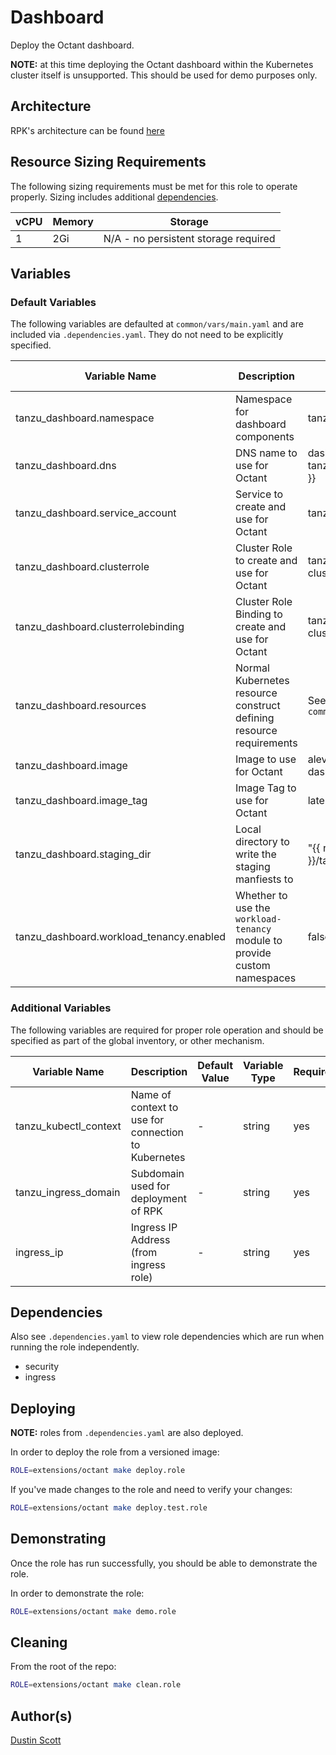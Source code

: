 # Dashboard

Deploy the Octant dashboard.

**NOTE:** at this time deploying the Octant dashboard within the Kubernetes cluster itself is unsupported.  This
should be used for demo purposes only.

## Architecture

RPK's architecture can be found [here](../../../docs/ARCHITECTURE.md)


## Resource Sizing Requirements

The following sizing requirements must be met for this role to operate properly.  Sizing includes additional [dependencies](#dependencies).

| vCPU | Memory | Storage |
| --- | --- | --- |
| 1 | 2Gi | N/A - no persistent storage required |


## Variables

### Default Variables

The following variables are defaulted at `common/vars/main.yaml` and are included via `.dependencies.yaml`. They
do not need to be explicitly specified.

| Variable Name | Description | Default Value | Variable Type | Required |
| --- | --- | --- | --- | --- |
| tanzu_dashboard.namespace | Namespace for dashboard components | tanzu-dashboard | string | yes |
| tanzu_dashboard.dns | DNS name to use for Octant | dashboard.{{ tanzu_ingress_domain }} | string | yes |
| tanzu_dashboard.service_account | Service to create and use for Octant | tanzu-dashboard | string | yes |
| tanzu_dashboard.clusterrole | Cluster Role to create and use for Octant | tanzu-dashboard-clusterrole | string | yes |
| tanzu_dashboard.clusterrolebinding | Cluster Role Binding to create and use for Octant | tanzu-dashboard-clusterrolebinding | string | yes |
| tanzu_dashboard.resources | Normal Kubernetes resource construct defining resource requirements | See `common/vars/main.yaml` | dict | yes |
| tanzu_dashboard.image | Image to use for Octant | aleveille/octant-dashboard | string | yes |
| tanzu_dashboard.image_tag | Image Tag to use for Octant | latest | string | yes |
| tanzu_dashboard.staging_dir | Local directory to write the staging manfiests to | "{{ rpk_staging_dir }}/tanzu-dashboard" | string | yes |
| tanzu_dashboard.workload_tenancy.enabled | Whether to use the `workload-tenancy` module to provide custom namespaces | false | boolean | yes |


### Additional Variables

The following variables are required for proper role operation and should be specified as part
of the global inventory, or other mechanism.

| Variable Name | Description | Default Value | Variable Type | Required |
| --- | --- | --- | --- | --- |
| tanzu_kubectl_context | Name of context to use for connection to Kubernetes | - | string | yes |
| tanzu_ingress_domain | Subdomain used for deployment of RPK | - | string | yes |
| ingress_ip | Ingress IP Address (from ingress role) | - | string | yes |


## Dependencies

Also see `.dependencies.yaml` to view role dependencies which are run when running the role
independently.

* security
* ingress


## Deploying

**NOTE:** roles from `.dependencies.yaml` are also deployed.

In order to deploy the role from a versioned image:

```bash
ROLE=extensions/octant make deploy.role
```

If you've made changes to the role and need to verify your changes:

```bash
ROLE=extensions/octant make deploy.test.role
```


## Demonstrating

Once the role has run successfully, you should be able to demonstrate the role.

In order to demonstrate the role:

```bash
ROLE=extensions/octant make demo.role
```


## Cleaning

From the root of the repo:

```bash
ROLE=extensions/octant make clean.role
```


## Author(s)
[Dustin Scott](mailto:sdustin@vmware.com)
